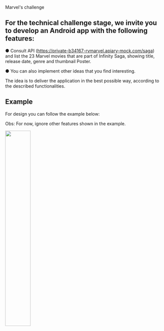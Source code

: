 Marvel's challenge

## For the technical challenge stage, we invite you to develop an Android app with the following features:

● Consult API (https://private-b34167-rvmarvel.apiary-mock.com/saga) and list the 23 Marvel movies that are part of Infinity Saga, showing title, release date, genre and thumbnail Poster.

● You can also implement other ideas that you find interesting.

The idea is to deliver the application in the best possible way, according to the described functionalities.

## Example

For design you can follow the example below:

Obs: For now, ignore other features shown in the example.

<img src="https://media.giphy.com/media/hKrUcqLdMJQxTmzf6G/giphy.gif" width="40%" height="40%" />
